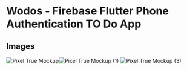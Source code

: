 # Wodos - Firebase Flutter Phone Authentication TO Do App
## Images
![Pixel True Mockup](https://github.com/rajkumarpawar07/Flutter-Firebase-Phone-Authentication-TO-Do-App/assets/100755016/f4276c09-2b2d-41b1-9684-da159fcafb71)![Pixel True Mockup (1)](https://github.com/rajkumarpawar07/Flutter-Firebase-Phone-Authentication-TO-Do-App/assets/100755016/fb4b2ae9-8d90-456b-b633-ed24194c1c15)
![Pixel True Mockup (3)](https://github.com/rajkumarpawar07/Flutter-Firebase-Phone-Authentication-TO-Do-App/assets/100755016/30203774-b052-43e1-8cdc-0a5b7cbc4f2c)
